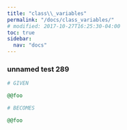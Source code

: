 ```yaml
---
title: "class\\_variables"
permalink: "/docs/class_variables/"
# modified: 2017-10-27T16:25:30-04:00
toc: true
sidebar:
  nav: "docs"
---
```

### unnamed test 289
```ruby
# GIVEN

@@foo

```
```ruby
# BECOMES

@@foo
```
